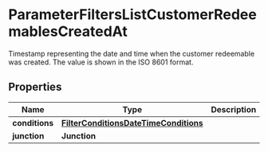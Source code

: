

# ParameterFiltersListCustomerRedeemablesCreatedAt

Timestamp representing the date and time when the customer redeemable was created. The value is shown in the ISO 8601 format.

## Properties

| Name | Type | Description |
|------------ | ------------- | ------------- |
|**conditions** | [**FilterConditionsDateTimeConditions**](FilterConditionsDateTimeConditions.md) |  |
|**junction** | **Junction** |  |



